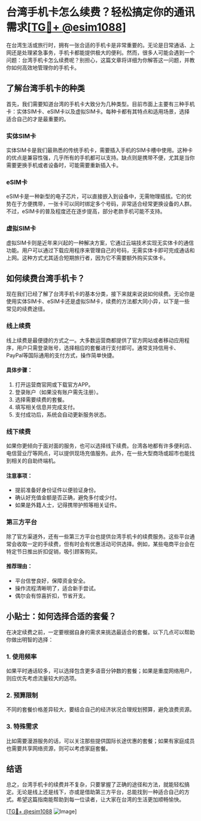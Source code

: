 # 台湾手机卡怎么续费？轻松搞定你的通讯需求[[TG💪+ @esim1088](https://t.me/s/esim1088)]

在台湾生活或旅行时，拥有一张合适的手机卡是非常重要的。无论是日常通话、上网还是处理紧急事务，手机卡都能提供极大的便利。然而，很多人可能会遇到一个问题：台湾手机卡怎么续费呢？别担心，这篇文章将详细为你解答这一问题，并教你如何高效地管理你的手机卡。

## 了解台湾手机卡的种类

首先，我们需要知道台湾的手机卡大致分为几种类型。目前市面上主要有三种手机卡：实体SIM卡、eSIM卡以及虚拟SIM卡。每种卡都有其特点和适用场景，选择适合自己的才是最重要的。

### 实体SIM卡

实体SIM卡是我们最熟悉的传统手机卡，需要插入手机的SIM卡槽中使用。这种卡的优点是兼容性强，几乎所有的手机都可以支持。缺点则是携带不便，尤其是当你需要更换手机或者设备时，可能需要重新插入卡。

### eSIM卡

eSIM卡是一种新型的电子芯片，可以直接嵌入到设备中，无需物理插拔。它的优势在于方便携带，一张卡可以同时绑定多个号码，非常适合经常更换设备的人群。不过，eSIM卡的普及程度还在逐步提高，部分老款手机可能不支持。

### 虚拟SIM卡

虚拟SIM卡则是近年来兴起的一种解决方案，它通过云端技术实现无实体卡的通信功能。用户可以通过下载应用程序来管理自己的号码，无需实体卡即可完成通话和上网。这种方式尤其适合短期旅行者，因为它不需要额外购买实体卡。

## 如何续费台湾手机卡？

现在我们已经了解了台湾手机卡的基本分类，接下来就来说说如何续费。无论你是使用实体SIM卡、eSIM卡还是虚拟SIM卡，续费的方法都大同小异，以下是一些常见的续费途径。

### 线上续费

线上续费是最便捷的方式之一。大多数运营商都提供了官方网站或者移动应用程序，用户只需登录账号，选择相应的套餐进行支付即可。通常支持信用卡、PayPal等国际通用的支付方式，操作简单快捷。

#### 具体步骤：
1. 打开运营商官网或下载官方APP。
2. 登录账户（如果没有账户需先注册）。
3. 选择需要续费的套餐。
4. 填写相关信息并完成支付。
5. 支付成功后，系统会自动更新服务状态。

### 线下续费

如果你更倾向于面对面的服务，也可以选择线下续费。台湾各地都有许多便利店、电信营业厅等网点，可以提供现场充值服务。此外，在一些大型商场或超市也能找到相关的自助终端机。

#### 注意事项：
- 提前准备好身份证件以便验证身份。
- 确认好充值金额是否正确，避免多付或少付。
- 如果是外籍人士，记得携带护照等相关证件。

### 第三方平台

除了官方渠道外，还有一些第三方平台也提供台湾手机卡的续费服务。这些平台通常会收取一定的手续费，但有时会有优惠活动可供选择。例如，某些电商平台会在特定节日推出折扣促销，吸引顾客购买。

#### 推荐理由：
- 平台信誉良好，保障资金安全。
- 操作流程清晰明了，适合新手尝试。
- 偶尔会有惊喜折扣，节省开支。

## 小贴士：如何选择合适的套餐？

在决定续费之前，一定要根据自身的需求来挑选最适合的套餐。以下几点可以帮助你做出明智的选择：

### 1. 使用频率
如果平时通话较多，可以选择包含更多语音分钟数的套餐；如果是重度网络用户，则应优先考虑流量较大的选项。

### 2. 预算限制
不同的套餐价格差异较大，要结合自己的经济状况合理规划预算，避免浪费资源。

### 3. 特殊需求
比如需要漫游服务的话，可以关注那些提供国际长途优惠的套餐；如果有家庭成员也需要共享网络资源，则可以考虑家庭套餐。

## 结语

总之，台湾手机卡的续费并不复杂，只要掌握了正确的途径和方法，就能轻松搞定。无论是线上还是线下，亦或是借助第三方平台，总能找到一种适合自己的方式。希望这篇指南能帮助到每一位读者，让大家在台湾的生活更加顺畅愉快。

[[TG💪+ @esim1088](https://t.me/s/esim1088) ![Image](https://i.postimg.cc/4NQfJmqS/Snipaste-2025-05-13-00-14-12.png)]